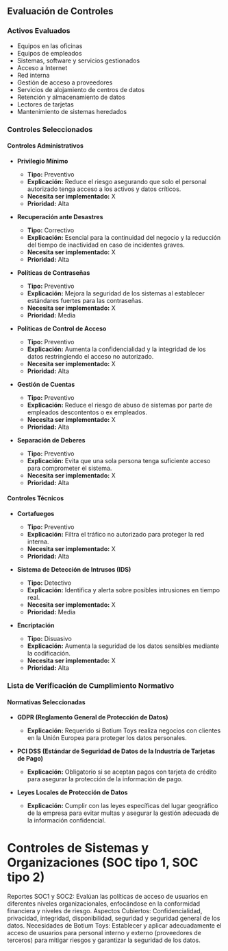 ## Evaluación de Controles

### Activos Evaluados

- Equipos en las oficinas
- Equipos de empleados
- Sistemas, software y servicios gestionados
- Acceso a Internet
- Red interna
- Gestión de acceso a proveedores
- Servicios de alojamiento de centros de datos
- Retención y almacenamiento de datos
- Lectores de tarjetas
- Mantenimiento de sistemas heredados

### Controles Seleccionados

#### Controles Administrativos

- **Privilegio Mínimo**
  - **Tipo:** Preventivo
  - **Explicación:** Reduce el riesgo asegurando que solo el personal autorizado tenga acceso a los activos y datos críticos.
  - **Necesita ser implementado:** X
  - **Prioridad:** Alta

- **Recuperación ante Desastres**
  - **Tipo:** Correctivo
  - **Explicación:** Esencial para la continuidad del negocio y la reducción del tiempo de inactividad en caso de incidentes graves.
  - **Necesita ser implementado:** X
  - **Prioridad:** Alta

- **Políticas de Contraseñas**
  - **Tipo:** Preventivo
  - **Explicación:** Mejora la seguridad de los sistemas al establecer estándares fuertes para las contraseñas.
  - **Necesita ser implementado:** X
  - **Prioridad:** Media

- **Políticas de Control de Acceso**
  - **Tipo:** Preventivo
  - **Explicación:** Aumenta la confidencialidad y la integridad de los datos restringiendo el acceso no autorizado.
  - **Necesita ser implementado:** X
  - **Prioridad:** Alta

- **Gestión de Cuentas**
  - **Tipo:** Preventivo
  - **Explicación:** Reduce el riesgo de abuso de sistemas por parte de empleados descontentos o ex empleados.
  - **Necesita ser implementado:** X
  - **Prioridad:** Alta

- **Separación de Deberes**
  - **Tipo:** Preventivo
  - **Explicación:** Evita que una sola persona tenga suficiente acceso para comprometer el sistema.
  - **Necesita ser implementado:** X
  - **Prioridad:** Alta

#### Controles Técnicos

- **Cortafuegos**
  - **Tipo:** Preventivo
  - **Explicación:** Filtra el tráfico no autorizado para proteger la red interna.
  - **Necesita ser implementado:** X
  - **Prioridad:** Alta

- **Sistema de Detección de Intrusos (IDS)**
  - **Tipo:** Detectivo
  - **Explicación:** Identifica y alerta sobre posibles intrusiones en tiempo real.
  - **Necesita ser implementado:** X
  - **Prioridad:** Media

- **Encriptación**
  - **Tipo:** Disuasivo
  - **Explicación:** Aumenta la seguridad de los datos sensibles mediante la codificación.
  - **Necesita ser implementado:** X
  - **Prioridad:** Alta

### Lista de Verificación de Cumplimiento Normativo

#### Normativas Seleccionadas

- **GDPR (Reglamento General de Protección de Datos)**
  - **Explicación:** Requerido si Botium Toys realiza negocios con clientes en la Unión Europea para proteger los datos personales.

- **PCI DSS (Estándar de Seguridad de Datos de la Industria de Tarjetas de Pago)**
  - **Explicación:** Obligatorio si se aceptan pagos con tarjeta de crédito para asegurar la protección de la información de pago.

- **Leyes Locales de Protección de Datos**
  - **Explicación:** Cumplir con las leyes específicas del lugar geográfico de la empresa para evitar multas y asegurar la gestión adecuada de la información confidencial.


# Controles de Sistemas y Organizaciones (SOC tipo 1, SOC tipo 2)

Reportes SOC1 y SOC2: Evalúan las políticas de acceso de usuarios en diferentes niveles organizacionales, enfocándose en la conformidad financiera y niveles de riesgo.
Aspectos Cubiertos: Confidencialidad, privacidad, integridad, disponibilidad, seguridad y seguridad general de los datos.
Necesidades de Botium Toys: Establecer y aplicar adecuadamente el acceso de usuarios para personal interno y externo (proveedores de terceros) para mitigar riesgos y garantizar la seguridad de los datos.